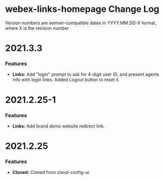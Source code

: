 # webex-links-homepage Change Log

Version numbers are semver-compatible dates in YYYY.MM.DD-X format,
where X is the revision number

# 2021.3.3

### Features
* **Links:** Add "login" prompt to ask for 4-digit user ID, and present agents
info with login links. Added Logout button to reset it.


# 2021.2.25-1

### Features
* **Links:** Add brand demo website redirect link.


# 2021.2.25

### Features
* **Cloned:** Cloned from cloud-config-ui
